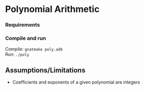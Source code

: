 # Polynomial Arithmetic

### Requirements

### Compile and run
Compile: `gnatmake poly.adb`\
Run: `./poly`

## Assumptions/Limitations
- Coefficients and exponents of a given polynomial are integers